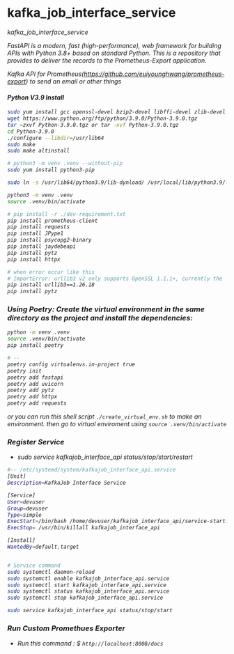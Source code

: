 # kafka_job_interface_service
<i>kafka_job_interface_service

FastAPI is a modern, fast (high-performance), web framework for building APIs with Python 3.8+ based on standard Python.
This is a repository that provides to deliver the records to the Prometheus-Export application.

Kafka API for Prometheus(https://github.com/euiyounghwang/prometheus-export) to send an email or other things


#### Python V3.9 Install
```bash
sudo yum install gcc openssl-devel bzip2-devel libffi-devel zlib-devel git 
wget https://www.python.org/ftp/python/3.9.0/Python-3.9.0.tgz 
tar –zxvf Python-3.9.0.tgz or tar -xvf Python-3.9.0.tgz 
cd Python-3.9.0 
./configure --libdir=/usr/lib64 
sudo make 
sudo make altinstall 

# python3 -m venv .venv --without-pip
sudo yum install python3-pip

sudo ln -s /usr/lib64/python3.9/lib-dynload/ /usr/local/lib/python3.9/lib-dynload

python3 -m venv .venv
source .venv/bin/activate

# pip install -r ./dev-requirement.txt
pip install prometheus-client
pip install requests
pip install JPype1
pip install psycopg2-binary
pip install jaydebeapi
pip install pytz
pip install httpx

# when error occur like this
# ImportError: urllib3 v2 only supports OpenSSL 1.1.1+, currently the 'ssl' module is compiled with 'OpenSSL 1.0.2k-fips  26 Jan 2017'. See: https://github.com/urllib3/urllib3/issues/2168
pip install urllib3==1.26.18
pip install pytz
```


### Using Poetry: Create the virtual environment in the same directory as the project and install the dependencies:
```bash
python -m venv .venv
source .venv/bin/activate
pip install poetry

# --
poetry config virtualenvs.in-project true
poetry init
poetry add fastapi
poetry add uvicorn
poetry add pytz
poetry add httpx
poetry add requests
```
or you can run this shell script `./create_virtual_env.sh` to make an environment. then go to virtual enviroment using `source .venv/bin/activate`



### Register Service
- sudo service kafkajob_interface_api status/stop/start/restart
```bash
#-- /etc/systemd/system/kafkajob_interface_api.service
[Unit]
Description=KafkaJob Interface Service

[Service]
User=devuser
Group=devuser
Type=simple
ExecStart=/bin/bash /home/devuser/kafkajob_interface_api/service-start.sh
ExecStop= /usr/bin/killall kafkajob_interface_api

[Install]
WantedBy=default.target


# Service command
sudo systemctl daemon-reload 
sudo systemctl enable kafkajob_interface_api.service
sudo systemctl start kafkajob_interface_api.service 
sudo systemctl status kafkajob_interface_api.service 
sudo systemctl stop kafkajob_interface_api.service 

sudo service kafkajob_interface_api status/stop/start
```



### Run Custom Promethues Exporter
- Run this command : $ `http://localhost:8008/docs`

